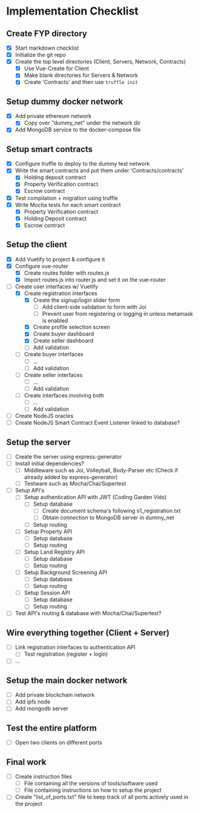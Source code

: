 # Implementation Checklist

## Create FYP directory
- [x] Start markdown checklist
- [x] Initialize the git repo
- [x] Create the top level directories (Client, Servers, Network, Contracts)
  - [x] Use Vue-Create for Client
  - [x] Make blank directories for Servers & Network
  - [x] Create 'Contracts' and then use ``` truffle init ```

## Setup dummy docker network
- [x] Add private ethereum network
  - [x] Copy over "dummy_net" under the network dir
- [x] Add MongoDB service to the docker-compose file

## Setup smart contracts
- [x] Configure truffle to deploy to the dummy test network
- [x] Write the smart contracts and put them under 'Contracts/contracts'
	- [x] Holding deposit contract
	- [x] Property Verification contract
	- [x] Escrow contract
- [x] Test compilation + migration using truffle
- [x] Write Mocha tests for each smart contract
  - [x] Property Verification contract
  - [x] Holding Deposit contract
  - [x] Escrow contract

## Setup the client
- [x] Add Vuetify to project & configure it
- [x] Configure vue-router
	- [x] Create routes folder with routes.js
	- [x] Import routes.js into router.js and set it on the vue-router
- [ ] Create user interfaces w/ Vuetify
	- [x] Create registration interfaces
		- [x] Create the signup/login slider form
			- [ ] Add client-side validation to form with Joi
			- [ ] Prevent user from registering or logging in unless metamask is enabled
		- [x] Create profile selection screen
		- [x] Create buyer dashboard
		- [x] Create seller dashboard
		- [ ] Add validation
	- [ ] Create buyer interfaces
		- [ ] ...
		- [ ] Add validation
	- [ ] Create seller interfaces
		- [ ] ...
		- [ ] Add validation
	- [ ] Create interfaces involving both
		- [ ] ...
		- [ ] Add validation
- [ ] Create NodeJS oracles
- [ ] Create NodeJS Smart Contract Event Listener linked to database?

## Setup the server
- [ ] Create the server using express-generator
- [ ] Install initial dependencies?
	- [ ] Middleware such as Joi, Volleyball, Body-Parser etc (Check if already added by express-generator)
	- [ ] Testware such as Mocha/Chai/Supertest
- [ ] Setup API's
	- [ ] Setup authentication API with JWT (Coding Garden Vids)
		- [ ] Setup database
			- [ ] Create document schema's following s1_registration.txt
			- [ ] Obtain connection to MongoDB server in dummy_net
		- [ ] Setup routing
	- [ ] Setup Property API
		- [ ] Setup database
		- [ ] Setup routing
	- [ ] Setup Land Registry API
		- [ ] Setup database
		- [ ] Setup routing
	- [ ] Setup Background Screening API
		- [ ] Setup database
		- [ ] Setup routing
	- [ ] Setup Session API
		- [ ] Setup database
		- [ ] Setup routing
- [ ] Test API's routing & database with Mocha/Chai/Supertest?

## Wire everything together (Client + Server)
- [ ] Link registration interfaces to authentication API
	- [ ] Test registration (register + login)
- [ ] ...

## Setup the main docker network
- [ ] Add private blockchain network
- [ ] Add ipfs node
- [ ] Add mongodb server

## Test the entire platform
- [ ] Open two clients on different ports

## Final work
- [ ] Create instruction files
  - [ ] File containing all the versions of tools/software used
  - [ ] File containing instructions on how to setup the project
- [ ] Create "list_of_ports.txt" file to keep track of all ports actively used in the project
